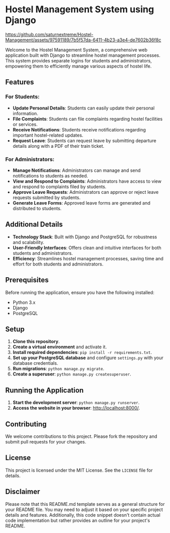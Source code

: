 # Hostel Management System using Django

https://github.com/saturnextreme/Hostel-Management/assets/97591189/7b5f57da-6411-4b23-a3e4-de7602b36f8c

Welcome to the Hostel Management System, a comprehensive web application built with Django to streamline hostel management processes. This system provides separate logins for students and administrators, empowering them to efficiently manage various aspects of hostel life.

## Features

### For Students:
- **Update Personal Details**: Students can easily update their personal information.
- **File Complaints**: Students can file complaints regarding hostel facilities or services.
- **Receive Notifications**: Students receive notifications regarding important hostel-related updates.
- **Request Leave**: Students can request leave by submitting departure details along with a PDF of their train ticket.

### For Administrators:
- **Manage Notifications**: Administrators can manage and send notifications to students as needed.
- **View and Respond to Complaints**: Administrators have access to view and respond to complaints filed by students.
- **Approve Leave Requests**: Administrators can approve or reject leave requests submitted by students.
- **Generate Leave Forms**: Approved leave forms are generated and distributed to students.

## Additional Details
- **Technology Stack**: Built with Django and PostgreSQL for robustness and scalability.
- **User-Friendly Interfaces**: Offers clean and intuitive interfaces for both students and administrators.
- **Efficiency**: Streamlines hostel management processes, saving time and effort for both students and administrators.

## Prerequisites
Before running the application, ensure you have the following installed:
- Python 3.x
- Django
- PostgreSQL

## Setup
1. **Clone this repository**.
2. **Create a virtual environment** and activate it.
3. **Install required dependencies**: `pip install -r requirements.txt`.
4. **Set up your PostgreSQL database** and configure `settings.py` with your database credentials.
5. **Run migrations**: `python manage.py migrate`.
6. **Create a superuser**: `python manage.py createsuperuser`.

## Running the Application
1. **Start the development server**: `python manage.py runserver`.
2. **Access the website in your browser**: [http://localhost:8000/](http://localhost:8000/).

## Contributing
We welcome contributions to this project. Please fork the repository and submit pull requests for your changes.

## License
This project is licensed under the MIT License. See the `LICENSE` file for details.

## Disclaimer
Please note that this README.md template serves as a general structure for your README file. You may need to adjust it based on your specific project details and features. Additionally, this code snippet doesn't contain actual code implementation but rather provides an outline for your project's README.




